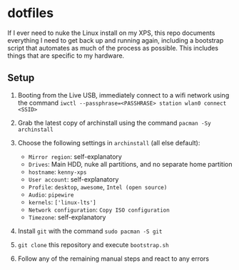 # dotfiles

If I ever need to nuke the Linux install on my XPS, this repo documents 
everything I need to get back up and running again, including a bootstrap script 
that automates as much of the process as possible. This includes things that 
are specific to my hardware.

## Setup

1. Booting from the Live USB, immediately connect to a wifi network using the 
command `iwctl --passphrase=<PASSHRASE> station wlan0 connect <SSID>`

2. Grab the latest copy of archinstall using the command `pacman -Sy archinstall`

3. Choose the following settings in `archinstall` (all else default):
    * `Mirror region`: self-explanatory
    * `Drives`: Main HDD, nuke all partitions, and no separate home partition
    * `hostname`: `kenny-xps`
    * `User account`: self-explanatory
    * `Profile`: `desktop`, `awesome`, `Intel (open source)`
    * `Audio`: `pipewire`
    * `kernels`: `['linux-lts']`
    * `Network configuration`: `Copy ISO configuration`
    * `Timezone`: self-explanatory

4. Install `git` with the command `sudo pacman -S git`

5. `git clone` this repository and execute `bootstrap.sh`

6. Follow any of the remaining manual steps and react to any errors